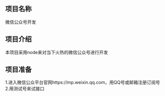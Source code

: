 ## 项目名称
微信公众号开发
## 项目介绍
本项目采用node来对当下火热的微信公众号进行开发
## 项目准备
1.进入微信公众平台官网https://mp.weixin.qq.com，用QQ号或邮箱注册订阅号
2.用测试号来试接口
